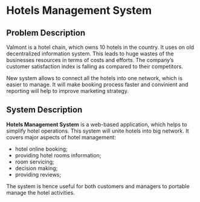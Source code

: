 # Hotels Management System

## Problem Description
Valmont is a hotel chain, which owns 10 hotels in the country. It uses on old decentralized information system. This leads to huge wastes of the businesses resources in terms of costs and efforts. The company’s customer satisfaction index is falling as compared to their competitors.

New system allows to connect all the hotels into one network, which is easier to manage. It will make booking process faster and convinient and reporting will help to improve marketing strategy. 

## System Description
**Hotels Management System** is a web-based application, which helps to simplify hotel operations. This system will unite hotels into big network. It covers major aspects of hotel management:

- hotel online booking;
- providing hotel rooms information;
- room servicing;
- decision making;
- providing reviews;

The system is hence useful for both customers and managers to portable manage the hotel activities.
